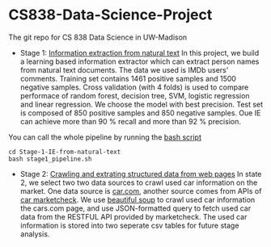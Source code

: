 # CS838-Data-Science-Project
The git repo for CS 838 Data Science in UW-Madison

* Stage 1: [Information extraction from natural text](https://sites.google.com/site/anhaidgroup/courses/cs-838-spring-2018/project-description/stage-1)
In this project, we build a learning based information extractor which can extract person 
names from natural text documents. The data we used is IMDb users' comments.
Training set contains 1461 positive samples and 1500 negative samples.
Cross validation (with 4 folds) is used to compare performace of random forest, decision tree,
SVM, logistic regression and linear regression. We choose the model with best precision. Test set is
composed of 850 positive samples and 850 negative samples. Oue IE can achieve more than 90 % recall
and more than 92 % precision.

You can call the whole pipeline by running the [bash script](./Stage-1-IE-from-natural-text/stage1_pipeline.sh)

```
cd Stage-1-IE-from-natural-text
bash stage1_pipeline.sh
```

* Stage 2: [Crawling and extrating structured data from web pages](https://sites.google.com/site/anhaidgroup/courses/cs-838-spring-2018/project-description/stage-2)
In state 2, we select two two data sources to crawl used car information on the market. One data source is [car.com](https://www.cars.com/), another source comes from APIs of [car marketcheck](https://apidocs.marketcheck.com/). We use [beautiful soup](https://www.crummy.com/software/BeautifulSoup/) to crawl used car information the cars.com page, and use JSON-formatted query to fetch used car data from the RESTFUL API provided by marketcheck. The used car information is stored into two seperate csv tables for future stage analysis.
